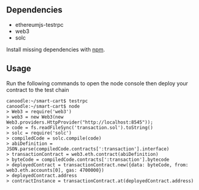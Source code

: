 ## Dependencies

* ethereumjs-testrpc 
* web3
* solc

Install missing dependencies with [npm](https://www.npmjs.com/). 

## Usage

Run the following commands to open the node console then deploy your contract to the test chain

```
canoodle:~/smart-cart$ testrpc
canoodle:~/smart-cart$ node
> Web3 = require('web3')
> web3 = new Web3(new Web3.providers.HttpProvider("http://localhost:8545"));
> code = fs.readFileSync('transaction.sol').toString()
> solc = require('solc')
> compiledCode = solc.compile(code)
> abiDefinition = JSON.parse(compiledCode.contracts[':transaction'].interface)
> transactionContract = web3.eth.contract(abiDefinition)
> byteCode = compiledCode.contracts[':transaction'].bytecode
> deployedContract = transactionContract.new({data: byteCode, from: web3.eth.accounts[0], gas: 4700000})
> deployedContract.address
> contractInstance = transactionContract.at(deployedContract.address)
```
